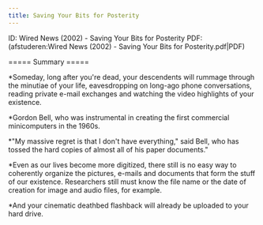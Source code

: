 ```yaml
---
title: Saving Your Bits for Posterity
---
```

ID: Wired News (2002) - Saving Your Bits for Posterity
PDF: (afstuderen:Wired News (2002) - Saving Your Bits for Posterity.pdf|PDF)

===== Summary =====

*Someday, long after you're dead, your descendents will rummage through the minutiae of your life, eavesdropping on long-ago phone conversations, reading private e-mail exchanges and watching the video highlights of your existence.
 
*Gordon Bell, who was instrumental in creating the first commercial minicomputers in the 1960s.
 
*"My massive regret is that I don't have everything," said Bell, who has tossed the hard copies of almost all of his paper documents."
 
*Even as our lives become more digitized, there still is no easy way to coherently organize the pictures, e-mails and documents that form the stuff of our existence. Researchers still must know the file name or the date of creation for image and audio files, for example.
 
*And your cinematic deathbed flashback will already be uploaded to your hard drive.
